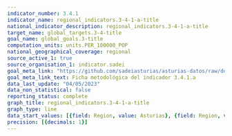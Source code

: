 ```yaml
---
indicator_number: 3.4.1
indicator_name: regional_indicators.3-4-1-a-title
national_indicator_description: regional_indicators.3-4-1-a-title
target_name: global_targets.3-4-title
goal_name: global_goals.3-title
computation_units: units.PER_100000_POP
national_geographical_coverage: regional
source_active_1: true
source_organisation_1: indicator.sadei
goal_meta_link: "https://github.com/sadeiasturias/asturias-datos/raw/develop/descargas/metodologia/3.4.1.a.pdf"
goal_meta_link_text: Ficha metodológica del indicador 3.4.1.a
data_last_update: "04/05/2023"
data_non_statistical: false
reporting_status: complete
graph_title: regional_indicators.3-4-1-a-title
graph_type: line
data_start_values: [{field: Region, value: Asturias}, {field: Region, value: España}]
precision: [{decimals: 1}]
---
```


